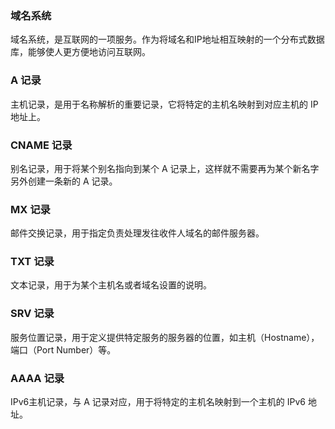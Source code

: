 ### 域名系统  
域名系统，是互联网的一项服务。作为将域名和IP地址相互映射的一个分布式数据库，能够使人更方便地访问互联网。  
### A 记录  
主机记录，是用于名称解析的重要记录，它将特定的主机名映射到对应主机的 IP 地址上。  
### CNAME 记录  
别名记录，用于将某个别名指向到某个 A 记录上，这样就不需要再为某个新名字另外创建一条新的 A 记录。  
### MX 记录  
邮件交换记录，用于指定负责处理发往收件人域名的邮件服务器。  
### TXT 记录  
文本记录，用于为某个主机名或者域名设置的说明。  
### SRV 记录  
服务位置记录，用于定义提供特定服务的服务器的位置，如主机（Hostname），端口（Port Number）等。  
### AAAA 记录  
IPv6主机记录，与 A 记录对应，用于将特定的主机名映射到一个主机的 IPv6 地址。
